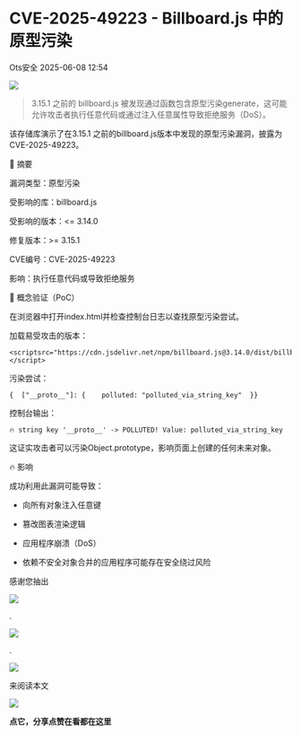 #  CVE-2025-49223 - Billboard.js 中的原型污染  
 Ots安全   2025-06-08 12:54  
  
![](https://mmbiz.qpic.cn/mmbiz_gif/bL2iaicTYdZn7gtxSFZlfuCW6AdQib8Q1onbR0U2h9icP1eRO6wH0AcyJmqZ7USD0uOYncCYIH7ZEE8IicAOPxyb9IA/640?wx_fmt=gif "")  
> 3.15.1 之前的 billboard.js 被发现通过函数包含原型污染generate，这可能允许攻击者执行任意代码或通过注入任意属性导致拒绝服务（DoS）。  
  
  
该存储库演示了在3.15.1 之前的billboard.js版本中发现的原型污染漏洞，披露为CVE-2025-49223。  
  
📌 摘要  
  
漏洞类型：原型污染  
  
受影响的库：billboard.js  
  
受影响的版本：<= 3.14.0  
  
修复版本：>= 3.15.1  
  
CVE编号：CVE-2025-49223  
  
影响：执行任意代码或导致拒绝服务  
  
🧪 概念验证（PoC）  
  
在浏览器中打开index.html并检查控制台日志以查找原型污染尝试。  
  
加载易受攻击的版本：  
  
```
<scriptsrc="https://cdn.jsdelivr.net/npm/billboard.js@3.14.0/dist/billboard.pkgd.min.js"></script>
```  
  
  
污染尝试：  
  
```
{  ["__proto__"]: {    polluted: "polluted_via_string_key"  }}
```  
  
  
控制台输出：  
  
```
🔥 string key '__proto__' -> POLLUTED! Value: polluted_via_string_key
```  
  
  
这证实攻击者可以污染Object.prototype，影响页面上创建的任何未来对象。  
  
🔥 影响  
  
成功利用此漏洞可能导致：  
- 向所有对象注入任意键  
  
- 篡改图表渲染逻辑  
  
- 应用程序崩溃（DoS）  
  
- 依赖不安全对象合并的应用程序可能存在安全绕过风险  
  
  
  
感谢您抽出  
  
![](https://mmbiz.qpic.cn/mmbiz_gif/Ljib4So7yuWgdSBqOibtgiaYWjL4pkRXwycNnFvFYVgXoExRy0gqCkqvrAghf8KPXnwQaYq77HMsjcVka7kPcBDQw/640?wx_fmt=gif "")  
  
.  
  
![](https://mmbiz.qpic.cn/mmbiz_gif/Ljib4So7yuWgdSBqOibtgiaYWjL4pkRXwycd5KMTutPwNWA97H5MPISWXLTXp0ibK5LXCBAXX388gY0ibXhWOxoEKBA/640?wx_fmt=gif "")  
  
.  
  
![](https://mmbiz.qpic.cn/mmbiz_gif/Ljib4So7yuWgdSBqOibtgiaYWjL4pkRXwycU99fZEhvngeeAhFOvhTibttSplYbBpeeLZGgZt41El4icmrBibojkvLNw/640?wx_fmt=gif "")  
  
来阅读本文  
  
![](https://mmbiz.qpic.cn/mmbiz_gif/Ljib4So7yuWge7Mibiad1tV0iaF8zSD5gzicbxDmfZCEL7vuOevN97CwUoUM5MLeKWibWlibSMwbpJ28lVg1yj1rQflyQ/640?wx_fmt=gif "")  
  
**点它，分享点赞在看都在这里**  
  
